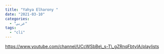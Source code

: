 ```yaml
---
title: "Yahya Elharony "
date: "2021-03-10"
categories:
  - "عربي"
tags:
  - "cli"
---
```


https://www.youtube.com/channel/UCcWSbBe\_s-T\_gZRnqFbtyIA/playlists
